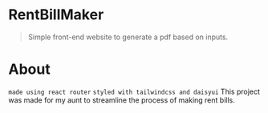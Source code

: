 # RentBillMaker
> Simple front-end website to generate a pdf based on inputs.
# About
`made using react router`
`styled with tailwindcss and daisyui`
This project was made for my aunt to streamline the process of making rent bills.








